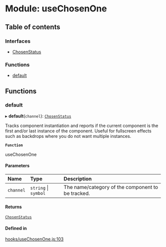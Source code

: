 # Module: useChosenOne

## Table of contents

### Interfaces

- [ChosenStatus](../interfaces/useChosenOne.ChosenStatus.md)

### Functions

- [default](useChosenOne.md#default)

## Functions

### default

▸ **default**(`channel`): [`ChosenStatus`](../interfaces/useChosenOne.ChosenStatus.md)

Tracks component instantiation and reports if the current component is the
first and/or last instance of the component. Useful for fullscreen effects such
as backdrops where you do not want multiple instances.

**`Function`**

useChosenOne

#### Parameters

| Name | Type | Description |
| :------ | :------ | :------ |
| `channel` | `string` \| `symbol` | The name/category of the component to be tracked. |

#### Returns

[`ChosenStatus`](../interfaces/useChosenOne.ChosenStatus.md)

#### Defined in

[hooks/useChosenOne.js:103](https://github.com/Twipped/hooks/blob/86a2b07/hooks/useChosenOne.js#L103)
